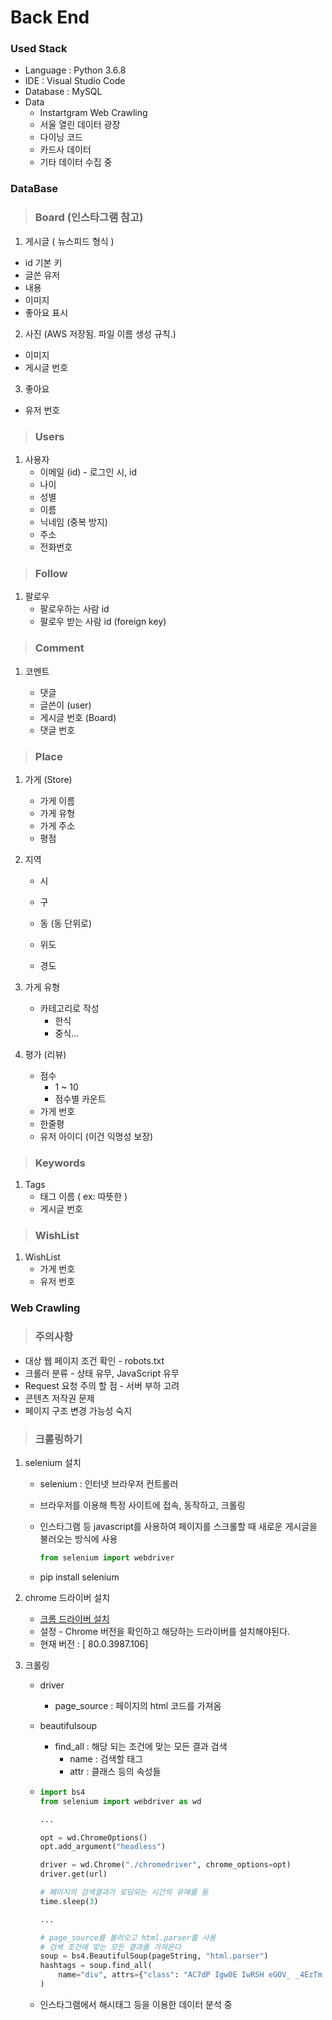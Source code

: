 # Back End

### Used Stack

- Language : Python 3.6.8
- IDE : Visual Studio Code
- Database : MySQL
- Data
  - Instartgram Web Crawling
  - 서울 열린 데이터 광장
  - 다이닝 코드
  - 카드사 데이터
  - 기타 데이터 수집 중

### DataBase

> ### Board (인스타그램 참고)

1. 게시글 ( 뉴스피드 형식 )

- id 기본 키
- 글쓴 유저
- 내용
- 이미지
- 좋아요 표시

2. 사진 (AWS 저장됨. 파일 이름 생성 규칙.)

- 이미지
- 게시글 번호

3. 좋아요

- 유저 번호

> ### Users

1. 사용자
   - 이메일 (id) - 로그인 시, id
   - 나이
   - 성별
   - 이름
   - 닉네임 (중복 방지)
   - 주소
   - 전화번호

> ### Follow

1. 팔로우
   - 팔로우하는 사람 id
   - 팔로우 받는 사람 id (foreign key)

> ### Comment

1. 코멘트

   - 댓글
   - 글쓴이 (user)
   - 게시글 번호 (Board)
   - 댓글 번호

> ### Place

1. 가게 (Store)

   - 가게 이름
   - 가게 유형
   - 가게 주소
   - 평점

2. 지역

   - 시
   - 구

   - 동 (동 단위로)
   - 위도
   - 경도

3. 가게 유형

   - 카테고리로 작성
     - 한식
     - 중식...

4. 평가 (리뷰)

   - 점수
     - 1 ~ 10
     - 점수별 카운트
   - 가게 번호
   - 한줄평
   - 유저 아이디 (이건 익명성 보장)

> ### Keywords

1. Tags
   - 태그 이름 ( ex: 따뜻한 )
   - 게시글 번호

> ### WishList

1. WishList
   - 가게 번호
   - 유저 번호

### Web Crawling

> ### 주의사항

- 대상 웹 페이지 조건 확인 - robots.txt
- 크롤러 분류 - 상태 유무, JavaScript 유무
- Request 요청 주의 할 점 - 서버 부하 고려
- 콘텐츠 저작권 문제
- 페이지 구조 변경 가능성 숙지

> ### 크롤링하기

1. selenium 설치

   - selenium : 인터넷 브라우저 컨트롤러

   - 브라우저를 이용해 특정 사이트에 접속, 동작하고, 크롤링

   - 인스타그램 등 javascript를 사용하여 페이지를 스크롤할 때 새로운 게시글을 불러오는 방식에 사용

     ```python
     from selenium import webdriver
     ```

   - pip install selenium

2) chrome 드라이버 설치

   - [크롬 드라이버 설치](https://sites.google.com/a/chromium.org/chromedriver/downloads/version-selection)
   - 설정 - Chrome 버전을 확인하고 해당하는 드라이버를 설치해야된다.
   - 현재 버전 : [ 80.0.3987.106]

3. 크롤링

   - driver

     - page_source : 페이지의 html 코드를 가져옴

   - beautifulsoup

     - find_all : 해당 되는 조건에 맞는 모든 결과 검색
       - name : 검색할 태그
       - attr : 클래스 등의 속성들

   - ```python
     import bs4
     from selenium import webdriver as wd

     ...

     opt = wd.ChromeOptions()
     opt.add_argument("headless")

     driver = wd.Chrome("./chromedriver", chrome_options=opt)
     driver.get(url)

     # 페이지의 검색결과가 로딩되는 시간의 유예를 둠
     time.sleep(3)

     ...

     # page_source를 불러오고 html.parser를 사용
     # 검색 조건에 맞는 모든 결과를 가져온다
     soup = bs4.BeautifulSoup(pageString, "html.parser")
     hashtags = soup.find_all(
         name="div", attrs={"class": "AC7dP Igw0E IwRSH eGOV_ _4EzTm YlhBV XTCZH"}
     )
     ```

   - 인스타그램에서 해시태그 등을 이용한 데이터 분석 중
